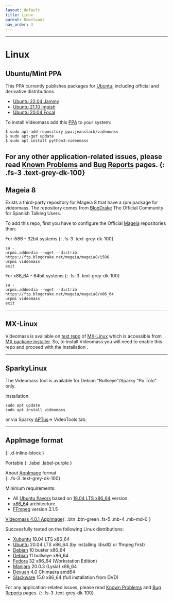 ```yaml
---
layout: default
title: Linux
parent: Downloads
nav_order: 3
---
```


---

# Linux

## Ubuntu/Mint PPA

This PPA currently publishes packages for [Ubuntu](https://ubuntu.com/), including official and 
derivative distributions.   

- [Ubuntu 22.04 Jammy](https://cdimage.ubuntu.com/daily-live/current/)
- [Ubuntu 21.10 Impish](https://releases.ubuntu.com/21.10/)
- [Ubuntu 20.04 Focal](https://releases.ubuntu.com/20.04/)   


To install Videomass add this 
[PPA](https://launchpad.net/~jeanslack/+archive/ubuntu/videomass) to your system: 
  

`$ sudo apt-add-repository ppa:jeanslack/videomass`   
`$ sudo apt-get update`  
`$ sudo apt install python3-videomass`   

For any other application-related issues, please read 
[Known Problems](../../known_problems) and [Bug Reports](../Bugs) pages.
{: .fs-3 .text-grey-dk-100}   
---

## Mageia 8

Exists a third-party repository for Mageia 8 that have a rpm package for videomass.
The repository comes from [BlogDrake](https://blogdrake.net/) The Official Community 
for Spanish Talking Users.

To add this repo, first you have to configure the Official [Mageia](https://www.mageia.org/en/) 
repositories then:

For i586 - 32bit systems
{: .fs-3 .text-grey-dk-100}

```
su -
urpmi.addmedia --wget --distrib https://ftp.blogdrake.net/mageia/mageia8/i586
urpmi videomass
exit
```

For x86_64 - 64bit systems
{: .fs-3 .text-grey-dk-100}

```
su -
urpmi.addmedia --wget --distrib https://ftp.blogdrake.net/mageia/mageia8/x86_64
urpmi videomass
exit
```
---

## MX-Linux

Videomass is available on [test repo](https://mxlinux.org/community-repos/) 
of [MX-Linux](https://mxlinux.org/) which is accessible from 
[MX package installer](https://mxlinux.org/wiki/help-files/help-mx-package-installer/).
So, to install Videomass you will need to enable this repo and proceed with the 
installation .

---

## SparkyLinux

The Videomass tool is available for Debian "Bullseye"/Sparky “Po Tolo” only.

Installation:   

`sudo apt update`   
`sudo apt install videomass`   

or via Sparky [APTus](https://sparkylinux.org/sparky-aptus-0-4-36/)-> VideoTools tab.

---

## AppImage format
{: .d-inline-block } 

Portable
{: .label .label-purple }   

About [AppImage](https://appimage.org/) format   
{: .fs-3 .text-grey-dk-100}

Minimum requirements:   
- All [Ubuntu flavors](https://ubuntu.com/download/flavours) based on 
[18.04 LTS x86_64](https://releases.ubuntu.com/18.04.5/) version.
- [x86_64](https://en.wikipedia.org/wiki/X86-64) architecture.
- [FFmpeg](https://www.ffmpeg.org/) version 3.1.5 

[Videomass 4.0.1 AppImage](https://github.com/jeanslack/Videomass/releases/latest/download/Videomass-4.0.1-x86_64.AppImage){: .btn .btn-green .fs-5 .mb-4 .mb-md-0 }  

Successfully tested on the following Linux distributions:   
* [Xubuntu](https://xubuntu.org/) 18.04 LTS x86_64 
* [Ubuntu](https://ubuntu.com/) 20.04 LTS x86_64 (by installing libsdl2 or ffmpeg first)
* [Debian](https://www.debian.org/index.en.html) 10 buster x86_64
* [Debian](https://www.debian.org/index.en.html) 11 bullseye x86_64
* [Fedora](https://getfedora.org/en/) 32 x86_64 (Workstation Edition) 
* [Manjaro](https://manjaro.org/) 20.0.3 (Lysia) x86_64 
* [Devuan](https://www.devuan.org/) 4.0 Chimaera amd64
* [Slackware](http://www.slackware.com/) 15.0 x86_64 (full installation from DVD)

For any application-related issues, please read 
[Known Problems](../../known_problems) and [Bug Reports](../Bugs) pages.
{: .fs-3 .text-grey-dk-100}   
